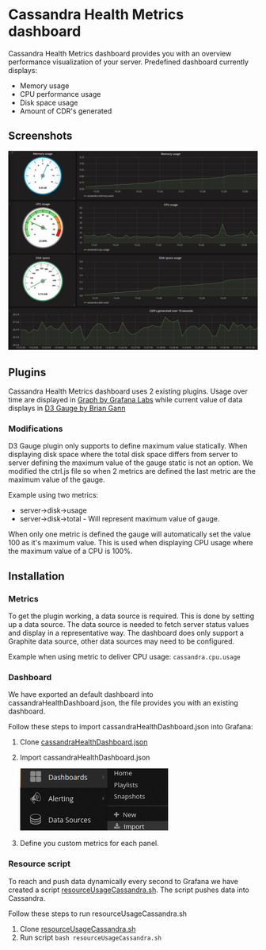 # Cassandra Health Metrics dashboard
Cassandra Health Metrics dashboard provides you with an overview performance visualization of your server.
Predefined dashboard currently displays:
- Memory usage
- CPU performance usage
- Disk space usage
- Amount of CDR's generated

## Screenshots

![image of import](src/img/dashboard.png)


## Plugins
Cassandra Health Metrics dashboard uses 2 existing plugins.
Usage over time are displayed in [Graph by Grafana Labs](https://grafana.com/plugins/graph) while current value of data displays in [D3 Gauge by Brian Gann](https://github.com/briangann/grafana-gauge-panel)

### Modifications
D3 Gauge plugin only supports to define maximum value statically. When displaying disk space where the total disk space differs from server to server defining the maximum value of the gauge static is not an option. We modified the ctrl.js file so when 2 metrics are defined the last metric are the maximum value of the gauge.

Example using two metrics:
- server->disk->usage
- server->disk->total - Will represent maximum value of gauge.

When only one metric is defined the gauge will automatically set the value 100 as it's maximum value. This is used when displaying CPU usage where the maximum value of a CPU is 100%.

## Installation

### Metrics
To get the plugin working, a data source is required. This is done by setting up a data source. The data source is needed to fetch server status values and display in a representative way. The dashboard does only support a Graphite data source, other data sources may need to be configured.

Example when using metric to deliver CPU usage: `cassandra.cpu.usage`

### Dashboard
We have exported an default dashboard into cassandraHealthDashboard.json, the file provides you with an existing dashboard.

Follow these steps to import cassandraHealthDashboard.json into Grafana:
1. Clone [cassandraHealthDashboard.json](cassandraHealthDashboard.json)
2. Import cassandraHealthDashboard.json

   ![image of import](src/img/import.png)

3. Define you custom metrics for each panel.

### Resource script
To reach and push data dynamically every second to Grafana we have created a script [resourceUsageCassandra.sh](https://github.com/flygare/QvantelFrontend/blob/cassandrahealth/grafana-gauge-panel/resourceUsageCassandra.sh). The script pushes data into Cassandra.

Follow these steps to run resourceUsageCassandra.sh
1. Clone [resourceUsageCassandra.sh](https://github.com/flygare/QvantelFrontend/blob/cassandrahealth/grafana-gauge-panel/resourceUsageCassandra.sh)
2. Run script `bash resourceUsageCassandra.sh`

